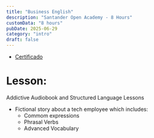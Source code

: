 ```yaml
---
title: "Business English"
description: "Santander Open Academy - 8 Hours"
customData: "8 hours"
pubDate: 2025-06-29
category: "intro"
draft: false
---
```

- [Certificado](https://drive.google.com/file/d/1KdOPaRgx8h32c1K2hi16kN0U462t-c3G/view?usp=sharing)
# Lesson:
Addictive Audiobook and Structured Language Lessons
- Fictional story about a tech employee which includes:
    - Commom expressions
    - Phrasal Verbs
    - Advanced Vocabulary
